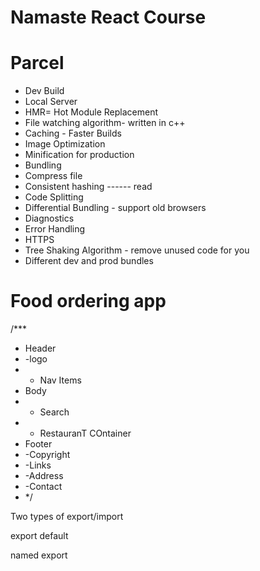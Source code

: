 # Namaste React Course

# Parcel

- Dev Build
- Local Server
- HMR= Hot Module Replacement
- File watching algorithm- written in c++
- Caching - Faster Builds
- Image Optimization
- Minification for production
- Bundling
- Compress file
- Consistent hashing ------ read
- Code Splitting
- Differential Bundling - support old browsers
- Diagnostics
- Error Handling
- HTTPS
- Tree Shaking Algorithm - remove unused code for you
- Different dev and prod bundles

# Food ordering app

/\*\*\*

- Header
- -logo
- - Nav Items
- Body
- - Search
- - RestauranT COntainer
- Footer
- -Copyright
- -Links
- -Address
- -Contact
- \*/

Two types of export/import

export default

named export
